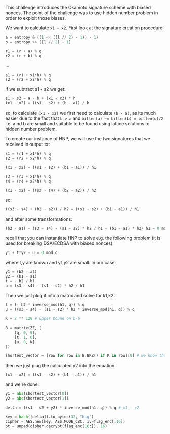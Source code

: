 This challenge introduces the Okamoto signature scheme with biased nonces. The point of the challenge was to use hidden number problem in order to exploit those biases.

We want to calculate `x1 - x2`. First look at the signature creation procedure:

```python
a = entropy & ((1 << ((l // 2) - 1)) - 1)
b = entropy >> ((l // 2) - 1)

r1 = (r + a) % q
r2 = (r + b) % q
```
...

```python
s1 = (r1 + x1*h) % q
s2 = (r2 + x2*h) % q
```
if we subtract s1 - s2 we get:

```python
s1 - s2 = a - b + (x1 - x2) * h
(x1 - x2) = ((s1 - s2) + (b - a)) / h 
```
so, to calculate `(x1 - x2)` we first need to calculate `(b - a)`, as its much easier due to the fact that `b > a` and `bitlen(a) ~= bitlen(b) = bitlen(q)/2` i.e. a nd b are small and suitable to be found using lattice solutions to hidden number problem. 

To create our instance of HNP, we will use the two signatures that we received in output txt
```python
s1 = (r1 + x1*h) % q
s2 = (r2 + x2*h) % q

(x1 - x2) = ((s1 - s2) + (b1 - a1)) / h1 
```
```python
s3 = (r3 + x1*h) % q
s4 = (r4 + x2*h) % q

(x1 - x2) = ((s3 - s4) + (b2 - a2)) / h2
```

so:

```python
((s3 - s4) + (b2 - a2)) / h2 = ((s1 - s2) + (b1 - a1)) / h1
```

and after some transformations:

```python
(b2 - a1) + (s3 - s4) - (s1 - s2) * h2 / h1 - (b1 - a1) * h2/ h1 = 0 mod q
```

recall that you can instantiate HNP to solve e.g. the following problem (it is used for breaking DSA/ECDSA with biased nonces):

```python
y1 + t*y2 + u = 0 mod q
```
where t,y are known and y1,y2 are small. In our case:

```python
y1 = (b2 - a2)
y2 = (b1 - a1)
t = - h2 / h1 
u = (s3 - s4) - (s1 - s2) * h2 / h1
```

Then we just plug it into a matrix and solve for k1,k2:

```python
t = (- h2 * inverse_mod(h1, q)) % q
u = ((s3 - s4) - (s1 - s2) * h2 * inverse_mod(h1, q)) % q

K = 2 ** 128 # upper bound on b-a

B = matrix(ZZ, [
    [q, 0, 0],
    [t, 1, 0],
    [u, 0, K]
])

shortest_vector = [row for row in B.BKZ() if K in row][0] # we know that the shortest vector contains K
```

then we just plug the calculated y2 into the equation
```python
(x1 - x2) = ((s1 - s2) + (b1 - a1)) / h1 
```
and we're done:

```python
y1 = abs(shortest_vector[0])
y2 = abs(shortest_vector[1])

delta = ((s1 - s2 + y2) * inverse_mod(h1, q)) % q # x1 - x2

key = hash([delta]).to_bytes(32, "big")
cipher = AES.new(key, AES.MODE_CBC, iv=flag_enc[:16])
pt = unpad(cipher.decrypt(flag_enc[16:]), 16)
```